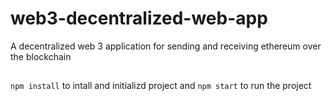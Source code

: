 # web3-decentralized-web-app
A decentralized web 3 application for sending and receiving ethereum over the blockchain

##
`npm install` to intall and initializd project and `npm start` to run the project

